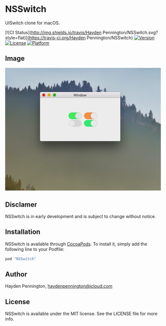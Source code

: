 # NSSwitch

UISwitch clone for macOS.

[![CI Status](http://img.shields.io/travis/Hayden Pennington/NSSwitch.svg?style=flat)](https://travis-ci.org/Hayden Pennington/NSSwitch)
[![Version](https://img.shields.io/cocoapods/v/NSSwitch.svg?style=flat)](http://cocoapods.org/pods/NSSwitch)
[![License](https://img.shields.io/cocoapods/l/NSSwitch.svg?style=flat)](http://cocoapods.org/pods/NSSwitch)
[![Platform](https://img.shields.io/cocoapods/p/NSSwitch.svg?style=flat)](http://cocoapods.org/pods/NSSwitch)

## Image
![](./screen_shot.png)

## Disclamer
NSSwitch is in early development and is subject to change without notice.

## Installation

NSSwitch is available through [CocoaPods](http://cocoapods.org). To install
it, simply add the following line to your Podfile:

```ruby
pod "NSSwitch"
```

## Author

Hayden Pennington, haydenpennington@icloud.com

## License

NSSwitch is available under the MIT license. See the LICENSE file for more info.
